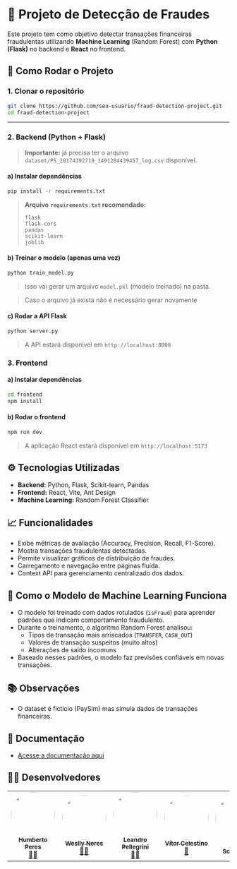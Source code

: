 # 🔎 Projeto de Detecção de Fraudes

Este projeto tem como objetivo detectar transações financeiras fraudulentas utilizando **Machine Learning** (Random Forest) com **Python (Flask)** no backend e **React** no frontend.

## 🚀 Como Rodar o Projeto

### 1. Clonar o repositório

```bash
git clone https://github.com/seu-usuario/fraud-detection-project.git
cd fraud-detection-project
```

---

### 2. Backend (Python + Flask)

> **Importante:** já precisa ter o arquivo `dataset/PS_20174392719_1491204439457_log.csv` disponível.

#### a) Instalar dependências

```bash
pip install -r requirements.txt
```

> **Arquivo `requirements.txt` recomendado:**
>
> ```
> flask
> flask-cors
> pandas
> scikit-learn
> joblib
> ```

#### b) Treinar o modelo (apenas uma vez)

```bash
python train_model.py
```

> Isso vai gerar um arquivo `model.pkl` (modelo treinado) na pasta.

> Caso o arquivo já exista não é necessário gerar novamente

#### c) Rodar a API Flask

```bash
python server.py
```

> A API estará disponível em `http://localhost:8000`

### 3. Frontend

#### a) Instalar dependências

```bash
cd frontend
npm install
```

#### b) Rodar o frontend

```bash
npm run dev
```

> A aplicação React estará disponível em `http://localhost:5173`

## ⚙️ Tecnologias Utilizadas

- **Backend:** Python, Flask, Scikit-learn, Pandas
- **Frontend:** React, Vite, Ant Design
- **Machine Learning:** Random Forest Classifier

## 📈 Funcionalidades

- Exibe métricas de avaliação (Accuracy, Precision, Recall, F1-Score).
- Mostra transações fraudulentas detectadas.
- Permite visualizar gráficos de distribuição de fraudes.
- Carregamento e navegação entre páginas fluída.
- Context API para gerenciamento centralizado dos dados.

## 🧠 Como o Modelo de Machine Learning Funciona

- O modelo foi treinado com dados rotulados (`isFraud`) para aprender padrões que indicam comportamento fraudulento.
- Durante o treinamento, o algoritmo Random Forest analisou:
  - Tipos de transação mais arriscados (`TRANSFER`, `CASH_OUT`)
  - Valores de transação suspeitos (muito altos)
  - Alterações de saldo incomuns
- Baseado nesses padrões, o modelo faz previsões confiáveis em novas transações.

## 📚 Observações

- O dataset é fictício (PaySim) mas simula dados de transações financeiras.

## 📝 Documentação

- [Acesse a documentação aqui](https://pt.overleaf.com/read/djfyqrndwmyz#f7d86c)

## 👨‍💻 Desenvolvedores

<table align="center">
  <tr>
     <td align="center"><a href="https://github.com/humberto-peres"><img style="border-radius: 50%;" src="https://avatars.githubusercontent.com/u/118866895?s=400&u=a12412e21705d58ab604be67c1e1431c80174b64&v=4" width="100px;" alt=""/><br /><sub><b>Humberto Peres</b></sub></a><br /><a href="https://rocketseat.com.br/" title="Rocketseat">👨‍🚀</a></td>
    <td align="center"><a href="https://github.com/WesllyHn"><img style="border-radius: 50%;" src="https://avatars.githubusercontent.com/u/117309594?v=4" width="100px;" alt=""/><br /><sub><b>Weslly Neres</b></sub></a><br /><a href="https://rocketseat.com.br/" title="Rocketseat">👨‍🚀</a></td>
    <td align="center"><a href="https://github.com/Pellegr1n1"><img style="border-radius: 50%;" src="https://avatars.githubusercontent.com/u/119978954?v=4" width="100px;" alt=""/><br /><sub><b>Leandro Pellegrini</b></sub></a><br /><a href="https://rocketseat.com.br/" title="Rocketseat">👨‍🚀</a></td>
    <td align="center"><a href="https://github.com/v0cs"><img style="border-radius: 50%;" src="https://avatars.githubusercontent.com/u/104214178?v=4" width="100px;" alt=""/><br /><sub><b>Vítor Celestino</b></sub></a><br /><a href="https://rocketseat.com.br/" title="Rocketseat">🚀</a></td>
    <td align="center"><a href="https://github.com/icl00ud"><img style="border-radius: 50%;" src="https://avatars.githubusercontent.com/u/98751190?v=4" width="100px;" alt=""/><br /><sub><b>Israel Schroeder</b></sub></a><br /><a href="https://github.com/icl00ud" title="Israel Moreira"></a></td>
  </tr>
</table>
